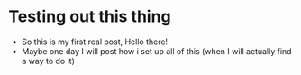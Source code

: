 # Testing out this thing
- So this is my first real post, Hello there!
- Maybe one day I will post how i set up all of this (when I will actually find a way to do it)